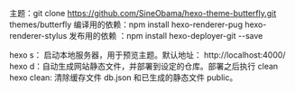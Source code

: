 主题：git clone https://github.com/SineObama/hexo-theme-butterfly.git themes/butterfly
编译用的依赖：npm install hexo-renderer-pug hexo-renderer-stylus
发布用的依赖 ：npm install hexo-deployer-git --save

hexo s： 启动本地服务器，用于预览主题。默认地址： http://localhost:4000/
hexo d：自动生成网站静态文件，并部署到设定的仓库。部署之后执行 clean
hexo clean: 清除缓存文件 db.json 和已生成的静态文件 public。

